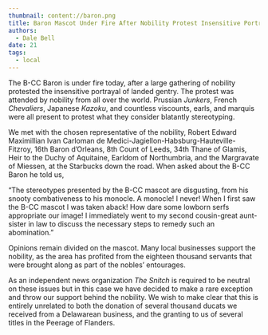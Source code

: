 ```yaml
---
thumbnail: content://baron.png
title: Baron Mascot Under Fire After Nobility Protest Insensitive Portrayal
authors:
  - Dale Bell
date: 21
tags:
  - local
---
```


The B-CC Baron is under fire today, after a large gathering of nobility protested the insensitive portrayal of landed gentry. The protest was attended by nobility from all over the world. Prussian *Junkers*, French *Chevaliers*, Japanese *Kazoku*, and countless viscounts, earls, and marquis were all present to protest what they consider blatantly stereotyping. 

We met with the chosen representative of the nobility, Robert Edward Maximillian Ivan Carloman de Medici-Jagiellon-Habsburg-Hauteville-Fitzroy, 16th Baron d’Orleans, 8th Count of Leeds, 34th Thane of Glamis, Heir to the Duchy of Aquitaine, Earldom of Northumbria, and the Margravate of Miessen, at the Starbucks down the road. When asked about the B-CC Baron he told us,

“The stereotypes presented by the B-CC mascot are disgusting, from his snooty combativeness to his monocle. A monocle! I never! When I first saw the B-CC mascot I was taken aback! How dare some lowborn serfs appropriate our image! I immediately went to my second cousin-great aunt-sister in law to discuss the necessary steps to remedy such an abomination.”

Opinions remain divided on the mascot. Many local businesses support the nobility, as the area has profited from the eighteen thousand servants that were brought along as part of the nobles’ entourages. 

As an independent news organization *The Snitch* is required to be neutral on these issues but in this case we have decided to make a rare exception and throw our support behind the nobility. We wish to make clear that this is entirely unrelated to both the donation of several thousand ducats we received from a Delawarean business, and the granting to us of several titles in the Peerage of Flanders.
